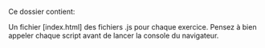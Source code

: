 Ce dossier contient:

Un fichier [index.html] 
des fichiers .js pour chaque exercice.
Pensez à bien appeler chaque script avant de lancer la console du navigateur.